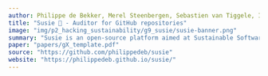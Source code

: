 ```yaml
---
author: Philippe de Bekker, Merel Steenbergen, Sebastien van Tiggele, Ivor Zagorac
title: "Susie 🤖 - Auditor for GitHub repositories"
image: "img/p2_hacking_sustainability/g9_susie/susie-banner.png"
summary: "Susie is an open-source platform aimed at Sustainable Software Development, featuring an Analysis Tool 🔍 (sustainability of a GitHub repository) and Guides 📰 (interesting related topics)."
paper: "papers/gX_template.pdf"
source: "https://github.com/philippedeb/susie"
website: "https://philippedeb.github.io/susie/"
---
```

